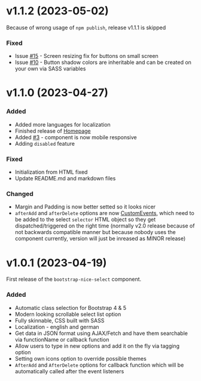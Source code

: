 # **v1.1.2 (2023-05-02)**

Because of wrong usage of `npm publish`, release v1.1.1 is skipped

### **Fixed**

- Issue [#15](https://github.com/kevingostomski/bootstrap-nice-select/issues/15) - Screen resizing fix for buttons on small screen
- Issue [#10](https://github.com/kevingostomski/bootstrap-nice-select/issues/10) - Button shadow colors are inheritable and can be created on your own via SASS variables

# **v1.1.0 (2023-04-27)**

### **Added**

- Added more languages for localization
- Finished release of [Homepage](https://kevingostomski.github.io/bootstrap-nice-select/) 
- Added [#3](https://github.com/kevingostomski/bootstrap-nice-select/issues/3) - component is now mobile responsive
- Adding `disabled` feature

### **Fixed**

- Initialization from HTML fixed
- Update README.md and markdown files

### **Changed**

- Margin and Padding is now better setted so it looks nicer
- `afterAdd` and `afterDelete` options are now [CustomEvents](https://developer.mozilla.org/en-US/docs/Web/API/CustomEvent/CustomEvent), which need to be added to the select `selector` HTML object so they get dispatched/triggered on the right time (normally v2.0 release because of not backwards compatible manner but because nobody uses the component currently, version will just be inreased as MINOR release)


# **v1.0.1 (2023-04-19)**

First release of the `bootstrap-nice-select` component.

### **Added**

- Automatic class selection for Bootstrap 4 & 5 
- Modern looking scrollable select list option
- Fully skinnable, CSS built with SASS 
- Localization - english and german
- Get data in JSON format using AJAX/Fetch and have them searchable via functionName or callback function
- Allow users to type in new options and add it on the fly via tagging option
- Setting own icons option to override possible themes
- `AfterAdd` and `AfterDelete` options for callback function which will be automatically called after the event listeners
